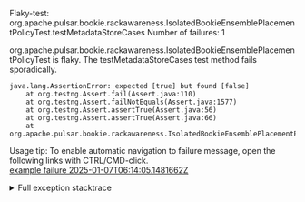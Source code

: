         
Flaky-test: org.apache.pulsar.bookie.rackawareness.IsolatedBookieEnsemblePlacementPolicyTest.testMetadataStoreCases
Number of failures: 1

org.apache.pulsar.bookie.rackawareness.IsolatedBookieEnsemblePlacementPolicyTest is flaky. The testMetadataStoreCases test method fails sporadically.

```
java.lang.AssertionError: expected [true] but found [false]
	at org.testng.Assert.fail(Assert.java:110)
	at org.testng.Assert.failNotEquals(Assert.java:1577)
	at org.testng.Assert.assertTrue(Assert.java:56)
	at org.testng.Assert.assertTrue(Assert.java:66)
	at org.apache.pulsar.bookie.rackawareness.IsolatedBookieEnsemblePlacementPolicyTest.testMetadataStoreCases(IsolatedBookieEnsemblePlacementPolicyTest.java:229)
```

Usage tip: To enable automatic navigation to failure message, open the following links with CTRL/CMD-click.  
[example failure 2025-01-07T06:14:05.1481662Z](https://github.com/apache/pulsar/actions/runs/12646072313/job/35236534441#step:11:2362)  


<details>
<summary>Full exception stacktrace</summary>
<code><pre>
java.lang.AssertionError: expected [true] but found [false]
	at org.testng.Assert.fail(Assert.java:110)
	at org.testng.Assert.failNotEquals(Assert.java:1577)
	at org.testng.Assert.assertTrue(Assert.java:56)
	at org.testng.Assert.assertTrue(Assert.java:66)
	at org.apache.pulsar.bookie.rackawareness.IsolatedBookieEnsemblePlacementPolicyTest.testMetadataStoreCases(IsolatedBookieEnsemblePlacementPolicyTest.java:229)
	at java.base/jdk.internal.reflect.NativeMethodAccessorImpl.invoke0(Native Method)
	at java.base/jdk.internal.reflect.NativeMethodAccessorImpl.invoke(NativeMethodAccessorImpl.java:77)
	at java.base/jdk.internal.reflect.DelegatingMethodAccessorImpl.invoke(DelegatingMethodAccessorImpl.java:43)
	at java.base/java.lang.reflect.Method.invoke(Method.java:569)
	at org.testng.internal.invokers.MethodInvocationHelper.invokeMethod(MethodInvocationHelper.java:139)
	at org.testng.internal.invokers.InvokeMethodRunnable.runOne(InvokeMethodRunnable.java:47)
	at org.testng.internal.invokers.InvokeMethodRunnable.call(InvokeMethodRunnable.java:76)
	at org.testng.internal.invokers.InvokeMethodRunnable.call(InvokeMethodRunnable.java:11)
	at java.base/java.util.concurrent.FutureTask.run(FutureTask.java:264)
	at java.base/java.util.concurrent.ThreadPoolExecutor.runWorker(ThreadPoolExecutor.java:1136)
	at java.base/java.util.concurrent.ThreadPoolExecutor$Worker.run(ThreadPoolExecutor.java:635)
	at java.base/java.lang.Thread.run(Thread.java:840)

</pre></code>
</details>

